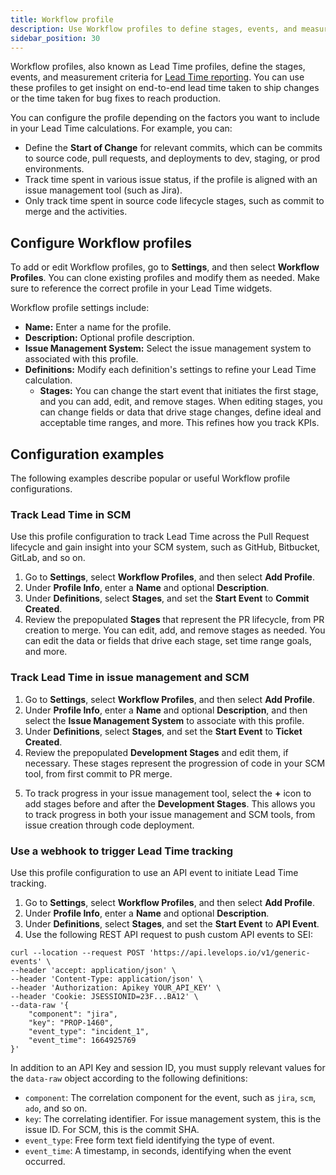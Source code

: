 ```yaml
---
title: Workflow profile
description: Use Workflow profiles to define stages, events, and measurement criteria for Lead Time reporting.
sidebar_position: 30
---
```


Workflow profiles, also known as Lead Time profiles, define the stages, events, and measurement criteria for [Lead Time reporting](../sei-metrics-and-insights/execution-insights/dora-metrics.md). You can use these profiles to get insight on end-to-end lead time taken to ship changes or the time taken for bug fixes to reach production.

You can configure the profile depending on the factors you want to include in your Lead Time calculations. For example, you can:

* Define the **Start of Change** for relevant commits, which can be commits to source code, pull requests, and deployments to dev, staging, or prod environments.
* Track time spent in various issue status, if the profile is aligned with an issue management tool (such as Jira).
* Only track time spent in source code lifecycle stages, such as commit to merge and the activities.

## Configure Workflow profiles

To add or edit Workflow profiles, go to **Settings**, and then select **Workflow Profiles**. You can clone existing profiles and modify them as needed. Make sure to reference the correct profile in your Lead Time widgets.

Workflow profile settings include:

* **Name:** Enter a name for the profile.
* **Description:** Optional profile description.
* **Issue Management System:** Select the issue management system to associated with this profile.
* **Definitions:** Modify each definition's settings to refine your Lead Time calculation.
  * **Stages:** You can change the start event that initiates the first stage, and you can add, edit, and remove stages. When editing stages, you can change fields or data that drive stage changes, define ideal and acceptable time ranges, and more. This refines how you track KPIs.

## Configuration examples

The following examples describe popular or useful Workflow profile configurations.

### Track Lead Time in SCM

Use this profile configuration to track Lead Time across the Pull Request lifecycle and gain insight into your SCM system, such as GitHub, Bitbucket, GitLab, and so on.

1. Go to **Settings**, select **Workflow Profiles**, and then select **Add Profile**.
2. Under **Profile Info**, enter a **Name** and optional **Description**.
3. Under **Definitions**, select **Stages**, and set the **Start Event** to **Commit Created**.
4. Review the prepopulated **Stages** that represent the PR lifecycle, from PR creation to merge. You can edit, add, and remove stages as needed. You can edit the data or fields that drive each stage, set time range goals, and more.

<!-- image of "Create Workflow Profile" with "Commit Created" and 4 default stages. -->

### Track Lead Time in issue management and SCM

1. Go to **Settings**, select **Workflow Profiles**, and then select **Add Profile**.
2. Under **Profile Info**, enter a **Name** and optional **Description**, and then select the **Issue Management System** to associate with this profile.
3. Under **Definitions**, select **Stages**, and set the **Start Event** to **Ticket Created**.
4. Review the prepopulated **Development Stages** and edit them, if necessary. These stages represent the progression of code in your SCM tool, from first commit to PR merge.

<!-- image of "Create Workflow Profile" with default Deployment Stages -->

5. To track progress in your issue management tool, select the **+** icon to add stages before and after the **Development Stages**. This allows you to track progress in both your issue management and SCM tools, from issue creation through code deployment.

<!-- image of "Create workflow profile" with pre- and post- development stages. -->

### Use a webhook to trigger Lead Time tracking

Use this profile configuration to use an API event to initiate Lead Time tracking.

1. Go to **Settings**, select **Workflow Profiles**, and then select **Add Profile**.
2. Under **Profile Info**, enter a **Name** and optional **Description**.
3. Under **Definitions**, select **Stages**, and set the **Start Event** to **API Event**.
4. Use the following REST API request to push custom API events to SEI:

```
curl --location --request POST 'https://api.levelops.io/v1/generic-events' \
--header 'accept: application/json' \
--header 'Content-Type: application/json' \
--header 'Authorization: Apikey YOUR_API_KEY' \
--header 'Cookie: JSESSIONID=23F...BA12' \
--data-raw '{
    "component": "jira",
    "key": "PROP-1460",
    "event_type": "incident_1",
    "event_time": 1664925769
}'
```

In addition to an API Key and session ID, you must supply relevant values for the `data-raw` object according to the following definitions:

* `component`: The correlation component for the event, such as `jira`, `scm`, `ado`, and so on.
* `key`: The correlating identifier. For issue management system, this is the issue ID. For SCM, this is the commit SHA.
* `event_type`: Free form text field identifying the type of event.
* `event_time`: A timestamp, in seconds, identifying when the event occurred.
